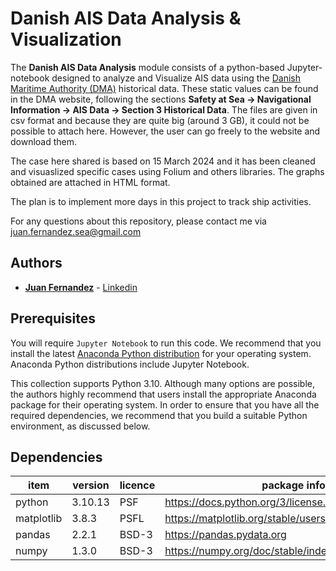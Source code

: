 # Danish AIS Data Analysis & Visualization

The **Danish AIS Data Analysis** module consists of a python-based Jupyter-notebook 
designed to analyze and Visualize AIS data using the [Danish Maritime Authority (DMA)](https://www.dma.dk/safety-at-sea/navigational-information/ais-data) historical data. These static values can be found in the DMA website, following the sections **Safety at Sea -> Navigational Information -> AIS Data -> Section 3 Historical Data**. The files are given in csv format and because they are quite big (around 3 GB), it could not be possible to attach here. However, the user can go freely to the website and download them.

The case here shared is based on 15 March 2024 and it has been cleaned and visuaslized specific cases using Folium and others libraries. The graphs obtained are attached in HTML format.

The plan is to implement more days in this project to track ship activities.


For any questions about this repository, please contact me via juan.fernandez.sea@gmail.com

## Authors

* [**Juan Fernandez**](mailto://juan.fernandez.sea@gmail.com) - [Linkedin](https://www.linkedin.com/in/juan-fernandez-martinez/)



## Prerequisites

You will require `Jupyter Notebook` to run this code. We recommend that you install 
the latest [Anaconda Python distribution](https://www.anaconda.com/) for your 
operating system. Anaconda Python distributions include Jupyter Notebook.


This collection supports Python 3.10. Although many options are possible, the 
authors highly recommend that users install the appropriate Anaconda package 
for their operating system. In order to ensure that you have all the required 
dependencies, we recommend that you build a suitable Python environment, as 
discussed below.


## Dependencies

|item|version|licence|package info|
|---|---|---|---|
|python|3.10.13|PSF|https://docs.python.org/3/license.html|
|matplotlib|3.8.3|PSFL|https://matplotlib.org/stable/users/project/license.html|
|pandas|2.2.1|BSD-3|https://pandas.pydata.org|
|numpy|1.3.0|BSD-3|https://numpy.org/doc/stable/index.html|








